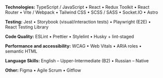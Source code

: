 **Technologies:** TypeScript / JavaScript • React • Redux Toolkit • React Router • Vite / Webpack • Tailwind CSS • SCSS / SASS • Socket.IO • Astro

**Testing:** Jest • Storybook (visual/interaction tests) • Playwright (E2E) • React Testing Library

**Code Quality:** ESLint • Prettier • Stylelint • Husky + lint-staged

**Performance and accessibility:** WCAG • Web Vitals • ARIA roles • semantic HTML

**Language Skills:** English – Upper-Intermediate (B2) • Russian – Native

**Other:** Figma • Agile Scrum • Gitflow
